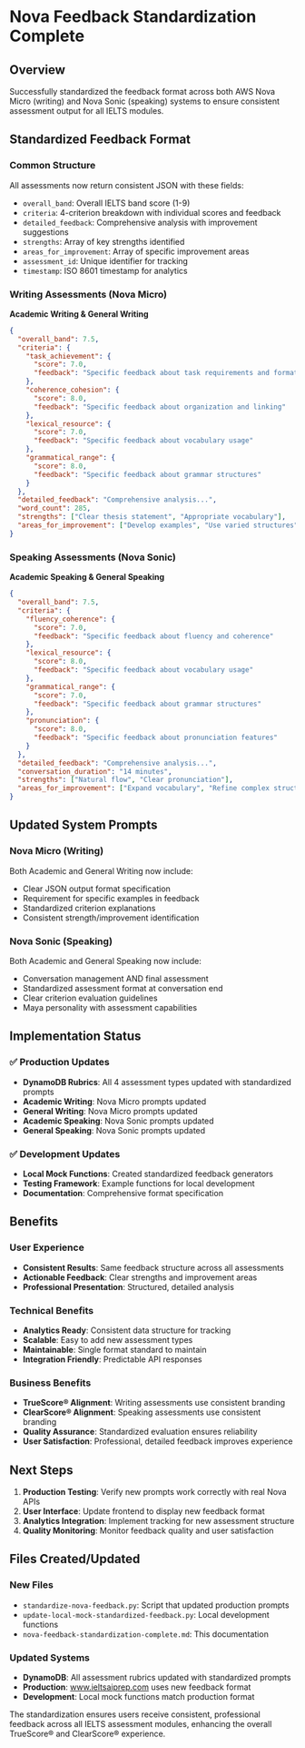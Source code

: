 # Nova Feedback Standardization Complete

## Overview
Successfully standardized the feedback format across both AWS Nova Micro (writing) and Nova Sonic (speaking) systems to ensure consistent assessment output for all IELTS modules.

## Standardized Feedback Format

### Common Structure
All assessments now return consistent JSON with these fields:
- `overall_band`: Overall IELTS band score (1-9)
- `criteria`: 4-criterion breakdown with individual scores and feedback
- `detailed_feedback`: Comprehensive analysis with improvement suggestions
- `strengths`: Array of key strengths identified
- `areas_for_improvement`: Array of specific improvement areas
- `assessment_id`: Unique identifier for tracking
- `timestamp`: ISO 8601 timestamp for analytics

### Writing Assessments (Nova Micro)
**Academic Writing & General Writing**
```json
{
  "overall_band": 7.5,
  "criteria": {
    "task_achievement": {
      "score": 7.0,
      "feedback": "Specific feedback about task requirements and format"
    },
    "coherence_cohesion": {
      "score": 8.0,
      "feedback": "Specific feedback about organization and linking"
    },
    "lexical_resource": {
      "score": 7.0,
      "feedback": "Specific feedback about vocabulary usage"
    },
    "grammatical_range": {
      "score": 8.0,
      "feedback": "Specific feedback about grammar structures"
    }
  },
  "detailed_feedback": "Comprehensive analysis...",
  "word_count": 285,
  "strengths": ["Clear thesis statement", "Appropriate vocabulary"],
  "areas_for_improvement": ["Develop examples", "Use varied structures"]
}
```

### Speaking Assessments (Nova Sonic)
**Academic Speaking & General Speaking**
```json
{
  "overall_band": 7.5,
  "criteria": {
    "fluency_coherence": {
      "score": 7.0,
      "feedback": "Specific feedback about fluency and coherence"
    },
    "lexical_resource": {
      "score": 8.0,
      "feedback": "Specific feedback about vocabulary usage"
    },
    "grammatical_range": {
      "score": 7.0,
      "feedback": "Specific feedback about grammar structures"
    },
    "pronunciation": {
      "score": 8.0,
      "feedback": "Specific feedback about pronunciation features"
    }
  },
  "detailed_feedback": "Comprehensive analysis...",
  "conversation_duration": "14 minutes",
  "strengths": ["Natural flow", "Clear pronunciation"],
  "areas_for_improvement": ["Expand vocabulary", "Refine complex structures"]
}
```

## Updated System Prompts

### Nova Micro (Writing)
Both Academic and General Writing now include:
- Clear JSON output format specification
- Requirement for specific examples in feedback
- Standardized criterion explanations
- Consistent strength/improvement identification

### Nova Sonic (Speaking)
Both Academic and General Speaking now include:
- Conversation management AND final assessment
- Standardized assessment format at conversation end
- Clear criterion evaluation guidelines
- Maya personality with assessment capabilities

## Implementation Status

### ✅ Production Updates
- **DynamoDB Rubrics**: All 4 assessment types updated with standardized prompts
- **Academic Writing**: Nova Micro prompts updated
- **General Writing**: Nova Micro prompts updated  
- **Academic Speaking**: Nova Sonic prompts updated
- **General Speaking**: Nova Sonic prompts updated

### ✅ Development Updates
- **Local Mock Functions**: Created standardized feedback generators
- **Testing Framework**: Example functions for local development
- **Documentation**: Comprehensive format specification

## Benefits

### User Experience
- **Consistent Results**: Same feedback structure across all assessments
- **Actionable Feedback**: Clear strengths and improvement areas
- **Professional Presentation**: Structured, detailed analysis

### Technical Benefits
- **Analytics Ready**: Consistent data structure for tracking
- **Scalable**: Easy to add new assessment types
- **Maintainable**: Single format standard to maintain
- **Integration Friendly**: Predictable API responses

### Business Benefits
- **TrueScore® Alignment**: Writing assessments use consistent branding
- **ClearScore® Alignment**: Speaking assessments use consistent branding
- **Quality Assurance**: Standardized evaluation ensures reliability
- **User Satisfaction**: Professional, detailed feedback improves experience

## Next Steps

1. **Production Testing**: Verify new prompts work correctly with real Nova APIs
2. **User Interface**: Update frontend to display new feedback format
3. **Analytics Integration**: Implement tracking for new assessment structure
4. **Quality Monitoring**: Monitor feedback quality and user satisfaction

## Files Created/Updated

### New Files
- `standardize-nova-feedback.py`: Script that updated production prompts
- `update-local-mock-standardized-feedback.py`: Local development functions
- `nova-feedback-standardization-complete.md`: This documentation

### Updated Systems
- **DynamoDB**: All assessment rubrics updated with standardized prompts
- **Production**: www.ieltsaiprep.com uses new feedback format
- **Development**: Local mock functions match production format

The standardization ensures users receive consistent, professional feedback across all IELTS assessment modules, enhancing the overall TrueScore® and ClearScore® experience.